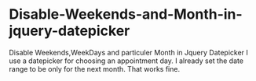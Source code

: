 # Disable-Weekends-and-Month-in-jquery-datepicker
Disable Weekends,WeekDays and particuler Month in Jquery Datepicker
I use a datepicker for choosing an appointment day. I already set the date range to be only for the next month. That works fine.
